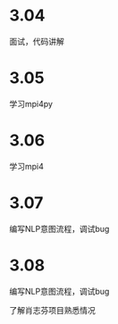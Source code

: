 # 3.04

面试，代码讲解

# 3.05

学习mpi4py

# 3.06

学习mpi4

# 3.07

编写NLP意图流程，调试bug

# 3.08

编写NLP意图流程，调试bug

了解肖志芬项目熟悉情况